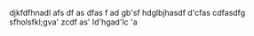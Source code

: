 djkfdfhnadl
afs
df
as
dfas
f
ad
gb'sf
hdglbjhasdf
d'cfas
cdfasdfg
sfholsfkl;gva'
zcdf
as'
ld'hgad'lc
'a


